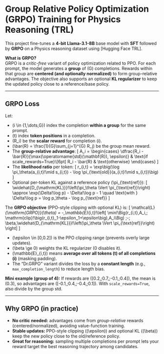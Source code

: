 # Group Relative Policy Optimization (GRPO) Training for Physics Reasoning (TRL)

This project fine-tunes a **4-bit Llama-3.1-8B** base model with **SFT** followed by **GRPO** on a Physics reasoning dataset using [Hugging Face TRL].

**What is GRPO?**  
GRPO is a *critic-free* variant of policy optimization related to PPO. For each prompt, the model generates a **group** of \(G\) completions. Rewards within that group are **centered (and optionally normalized)** to form group-relative advantages. The objective also supports an optional **KL regularizer** to keep the updated policy close to a reference/base policy.

---

## GRPO Loss

Let:
- \(i \in \{1,\dots,G\}\) index the completion **within a group** for the same prompt.  
- \(t\) index **token positions** in a completion.  
- \(R_i\) be the **scalar reward** for completion \(i\).  
- \(\bar{R} = \frac{1}{G}\sum_{j=1}^{G} R_j\) be the group mean reward.  
- The **group-relative advantage**:
  \[
  A_i =
  \begin{cases}
  \dfrac{R_i - \bar{R}}{\max(\operatorname{std}(\mathbf{R}), \epsilon)} & \text{if scale\_rewards=True}\\[6pt]
  R_i - \bar{R} & \text{otherwise}
  \end{cases}
  \]
- The **likelihood ratio** per token:
  \[
  r_{i,t} = \exp\big(\log \pi_\theta(a_{i,t}\!\mid s_{i,t}) - \log \pi_{\text{old}}(a_{i,t}\!\mid s_{i,t})\big)
  \]
- Optional per-token KL against a reference policy \(\pi_{\text{ref}}\):
  \[
  \widehat{D_{\mathrm{KL}}}\!\left(\pi_\theta \Vert \pi_{\text{ref}}\right)
  \approx \exp(\Delta\!\log p) - \Delta\!\log p - 1 \quad \text{with } \Delta\!\log p = \log p_\theta - \log p_{\text{ref}}
  \]

The **GRPO objective** (PPO-style clipping with optional KL) is:
\[
\mathcal{L}_{\mathrm{GRPO}}(\theta)
= -\,\mathbb{E}_{i,t}\!\left[
\min\!\Big(r_{i,t}\,A_i,\; \mathrm{clip}\!\big(r_{i,t},\,1-\epsilon,\,1+\epsilon\big)\,A_i\Big)
\;-\; \beta\,\widehat{D_{\mathrm{KL}}}\!\left(\pi_\theta \Vert \pi_{\text{ref}}\right)
\right]
\]

- \(\epsilon \in [0,0.2]\) is the PPO clipping range (prevents overly large updates).  
- \(\beta \ge 0\) weights the KL regularizer (0 disables it).  
- \(\mathbb{E}_{i,t}\) means **average over all tokens \(t\) of all completions \(i\)** (masking padding).  
- The “Dr.GRPO” variant divides the loss by a **constant length** (e.g., `max_completion_length`) to reduce length bias.

**Mini example (group of 4):** If rewards are \([0.2,\;0.7,\;-0.1,\;0.4]\), the mean is \(0.3\), so advantages are \([-0.1,\;0.4,\;-0.4,\;0.1]\). With `scale_rewards=True`, also divide by the group std.

---

## Why GRPO (in practice)

- **No critic needed:** advantages come from *group-relative* rewards (centered/normalized), avoiding value-function training.  
- **Stable updates:** PPO-style clipping (\(\epsilon\)) and optional KL (\(\beta\)) keep the new policy close to the old/reference policy.  
- **Great for reasoning:** sampling multiple completions per prompt lets your reward target the best reasoning trajectory among candidates.

